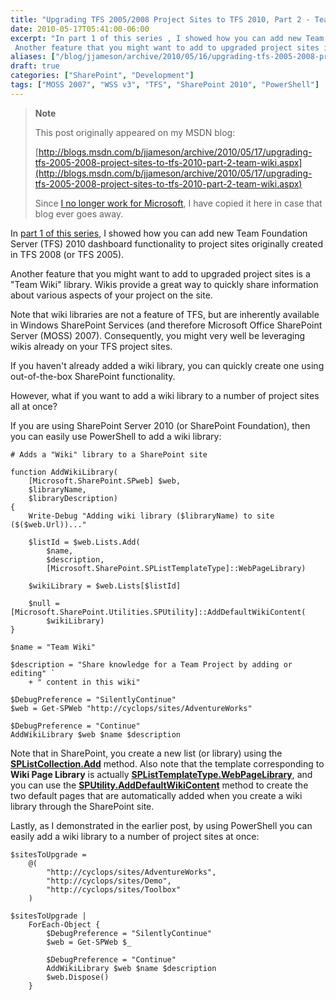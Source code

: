 ```yaml
---
title: "Upgrading TFS 2005/2008 Project Sites to TFS 2010, Part 2 - Team Wiki"
date: 2010-05-17T05:41:00-06:00
excerpt: "In part 1 of this series , I showed how you can add new Team Foundation Server (TFS) 2010 dashboard functionality to project sites originally created in TFS 2008 (or TFS 2005). 
 Another feature that you might want to add to upgraded project sites is..."
aliases: ["/blog/jjameson/archive/2010/05/16/upgrading-tfs-2005-2008-project-sites-to-tfs-2010-part-2-team-wiki.aspx", "/blog/jjameson/archive/2010/05/17/upgrading-tfs-2005-2008-project-sites-to-tfs-2010-part-2-team-wiki.aspx"]
draft: true
categories: ["SharePoint", "Development"]
tags: ["MOSS 2007", "WSS v3", "TFS", "SharePoint 2010", "PowerShell"]
---
```


> **Note**
>
> This post originally appeared on my MSDN blog:
>
> [http://blogs.msdn.com/b/jjameson/archive/2010/05/17/upgrading-tfs-2005-2008-project-sites-to-tfs-2010-part-2-team-wiki.aspx](http://blogs.msdn.com/b/jjameson/archive/2010/05/17/upgrading-tfs-2005-2008-project-sites-to-tfs-2010-part-2-team-wiki.aspx)
>
> Since
> [I no longer work for Microsoft](/blog/jjameson/2011/09/02/last-day-with-microsoft),
> I have copied it here in case that blog ever goes away.

In
[part 1 of this series](/blog/jjameson/2010/05/14/upgrading-tfs-2005-2008-project-sites-to-tfs-2010-part-1-agile-dashboard-features),
I showed how you can add new Team Foundation Server (TFS) 2010 dashboard
functionality to project sites originally created in TFS 2008 (or TFS 2005).

Another feature that you might want to add to upgraded project sites is a "Team
Wiki" library. Wikis provide a great way to quickly share information about
various aspects of your project on the site.

Note that wiki libraries are not a feature of TFS, but are inherently available
in Windows SharePoint Services (and therefore Microsoft Office SharePoint Server
(MOSS) 2007). Consequently, you might very well be leveraging wikis already on
your TFS project sites.

If you haven't already added a wiki library, you can quickly create one using
out-of-the-box SharePoint functionality.

However, what if you want to add a wiki library to a number of project sites all
at once?

If you are using SharePoint Server 2010 (or SharePoint Foundation), then you can
easily use PowerShell to add a wiki library:

```
# Adds a "Wiki" library to a SharePoint site

function AddWikiLibrary(
    [Microsoft.SharePoint.SPweb] $web,
    $libraryName,
    $libraryDescription)
{
    Write-Debug "Adding wiki library ($libraryName) to site ($($web.Url))..."

    $listId = $web.Lists.Add(
        $name,
        $description,
        [Microsoft.SharePoint.SPListTemplateType]::WebPageLibrary)

    $wikiLibrary = $web.Lists[$listId]

    $null = [Microsoft.SharePoint.Utilities.SPUtility]::AddDefaultWikiContent(
        $wikiLibrary)
}

$name = "Team Wiki"

$description = "Share knowledge for a Team Project by adding or editing" `
    + " content in this wiki"

$DebugPreference = "SilentlyContinue"
$web = Get-SPWeb "http://cyclops/sites/AdventureWorks"

$DebugPreference = "Continue"
AddWikiLibrary $web $name $description
```

Note that in SharePoint, you create a new list (or library) using the
**[SPListCollection.Add](http://msdn.microsoft.com/en-us/library/microsoft.sharepoint.splistcollection.add.aspx)**
method. Also note that the template corresponding to **Wiki Page Library** is
actually
**[SPListTemplateType.WebPageLibrary](http://msdn.microsoft.com/en-us/library/microsoft.sharepoint.splisttemplatetype.aspx)**,
and you can use the
**[SPUtility.AddDefaultWikiContent](http://msdn.microsoft.com/en-us/library/microsoft.sharepoint.utilities.sputility.adddefaultwikicontent.aspx)**
method to create the two default pages that are automatically added when you
create a wiki library through the SharePoint site.

Lastly, as I demonstrated in the earlier post, by using PowerShell you can
easily add a wiki library to a number of project sites at once:

```
$sitesToUpgrade =
    @(
        "http://cyclops/sites/AdventureWorks",
        "http://cyclops/sites/Demo",
        "http://cyclops/sites/Toolbox"
    )

$sitesToUpgrade |
    ForEach-Object {
        $DebugPreference = "SilentlyContinue"
        $web = Get-SPWeb $_

        $DebugPreference = "Continue"
        AddWikiLibrary $web $name $description
        $web.Dispose()
    }
```

